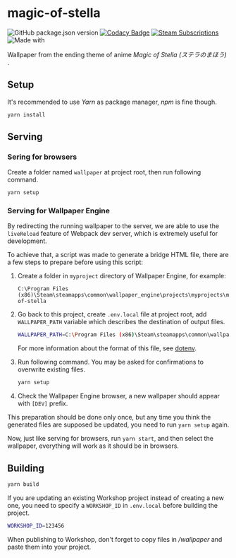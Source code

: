 # magic-of-stella
![GitHub package.json version](https://img.shields.io/github/package-json/v/guansss/magic-of-stella?style=flat-square)
[![Codacy Badge](https://img.shields.io/codacy/grade/00c87d52cf0c47a3a0500feddb63a259?style=flat-square&logo=codacy)](https://www.codacy.com/manual/guansss/magic-of-stella?utm_source=github.com&amp;utm_medium=referral&amp;utm_content=guansss/magic-of-stella&amp;utm_campaign=Badge_Grade)
[![Steam Subscriptions](https://img.shields.io/steam/subscriptions/1973329389?style=flat-square&logo=steam&color=blue)](https://steamcommunity.com/sharedfiles/filedetails/?id=1973329389)
![Made with](https://img.shields.io/badge/made%20with-%E2%99%A5-ff69b4?style=flat-square)

Wallpaper from the ending theme of anime *Magic of Stella (ステラのまほう)* .

## Setup

It's recommended to use *Yarn* as package manager, *npm* is fine though.

``` sh
yarn install
```

## Serving

### Sering for browsers

Create a folder named `wallpaper` at project root, then run following command.

``` sh
yarn setup
```

### Serving for Wallpaper Engine

By redirecting the running wallpaper to the server, we are able to use the `liveReload` feature of Webpack dev server, which is extremely useful for development.

To achieve that, a script was made to generate a bridge HTML file, there are a few steps to prepare before using this script:

1. Create a folder in `myproject` directory of Wallpaper Engine, for example:
    ```
    C:\Program Files (x86)\Steam\steamapps\common\wallpaper_engine\projects\myprojects\magic-of-stella
    ```

2. Go back to this project, create `.env.local` file at project root, add `WALLPAPER_PATH` variable which describes the destination of output files.

    ``` sh
    WALLPAPER_PATH=C:\Program Files (x86)\Steam\steamapps\common\wallpaper_engine\projects\myprojects\magic-of-stella
    ```

    For more information about the format of this file, see [dotenv](https://github.com/motdotla/dotenv).

3. Run following command. You may be asked for confirmations to overwrite existing files.

    ``` sh
    yarn setup
    ```

4. Check the Wallpaper Engine browser, a new wallpaper should appear with `[DEV]` prefix.

This preparation should be done only once, but any time you think the generated files are supposed be updated, you need to run `yarn setup` again.

Now, just like serving for browsers, run `yarn start`, and then select the wallpaper, everything will work as it should be in browsers.

## Building

``` sh
yarn build
```

If you are updating an existing Workshop project instead of creating a new one, you need to specify a `WORKSHOP_ID` in `.env.local` before building the project.

``` sh
WORKSHOP_ID=123456
```

When publishing to Workshop, don't forget to copy files in */wallpaper* and paste them into your project.
